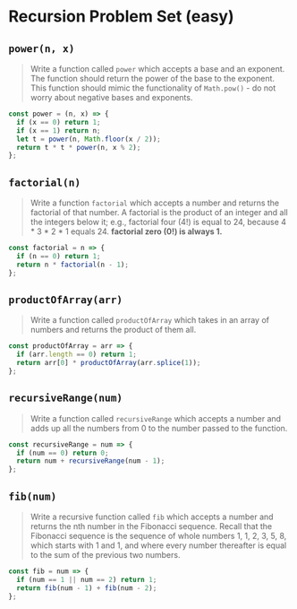 # Recursion Problem Set (easy)

## `power(n, x)`

> Write a function called `power` which accepts a base and an exponent. The function should return the power of the base to the exponent.
> This function should mimic the functionality of `Math.pow()` - do not worry about negative bases and exponents.

```js
const power = (n, x) => {
  if (x == 0) return 1;
  if (x == 1) return n;
  let t = power(n, Math.floor(x / 2));
  return t * t * power(n, x % 2);
};
```

## `factorial(n)`

> Write a function `factorial` which accepts a number and returns the factorial of that number. A factorial is the product of an integer and all the integers below it; e.g., factorial four (4!) is equal to 24, because 4 \* 3 \* 2 \* 1 equals 24. **factorial zero (0!) is always 1.**

```js
const factorial = n => {
  if (n == 0) return 1;
  return n * factorial(n - 1);
};
```

## `productOfArray(arr)`

> Write a function called `productOfArray` which takes in an array of numbers and returns the product of them all.

```js
const productOfArray = arr => {
  if (arr.length == 0) return 1;
  return arr[0] * productOfArray(arr.splice(1));
};
```

## `recursiveRange(num)`

> Write a function called `recursiveRange` which accepts a number and adds up all the numbers from 0 to the number passed to the function.

```js
const recursiveRange = num => {
  if (num == 0) return 0;
  return num + recursiveRange(num - 1);
};
```

## `fib(num)`

> Write a recursive function called `fib` which accepts a number and returns the nth number in the Fibonacci sequence. Recall that the Fibonacci sequence is the sequence of whole numbers 1, 1, 2, 3, 5, 8, which starts with 1 and 1, and where every number thereafter is equal to the sum of the previous two numbers.

```js
const fib = num => {
  if (num == 1 || num == 2) return 1;
  return fib(num - 1) + fib(num - 2);
};
```
